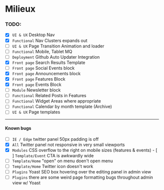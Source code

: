 
# Milieux



### TODO:

- [x] `UI & UX` Desktop Nav
- [x] `Functional` Nav Clusters expands out
- [ ] `UI & UX` Page Transition Animation and loader
- [ ] `Functional` Mobile, Tablet MQ
- [ ] `Deployment` Github Auto Updater Integration
- [x] `Front page` Search Results Template
- [ ] `Front page` Social Events block
- [x] `Front page` Announcements block
- [x] `Front page` Features Block
- [x] `Front page` Events Block
- [ ] `Module` Newsletter block
- [ ] `Functional` Related Posts in Features
- [ ] `Functional` Widget Areas where appropriate
- [ ] `Functional` Calendar by month template (Archive)
- [ ] `UI & UX` Page templates

---

#### Known bugs

- [ ] `IE / Edge` twitter panel 50px padding is off
- [x] `All` Twitter panel not responsive in very small viewports
- [x] `Modules` CSS overflow to the right on mobile sizes (features & events)
​- [ ] `Template/Event` CTA is awkwardly wide
- [ ] `Template/Home` "open" on menu doen't open menu
- [ ] `Template/Home` Twitter icon doesn't work
- [ ] `Plugins` Yoast SEO box hovering over the editing panel in admin view
- [ ] `Plugins` there are some weird page formatting bugs throughout admin view w/ Yoast
